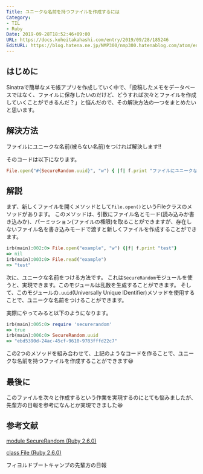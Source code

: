 ```yaml
---
Title: ユニークな名前を持つファイルを作成するには
Category:
- TIL
- Ruby
Date: 2019-09-28T18:52:46+09:00
URL: https://docs.koheitakahashi.com/entry/2019/09/28/185246
EditURL: https://blog.hatena.ne.jp/NMP300/nmp300.hatenablog.com/atom/entry/26006613441819028
---
```


## はじめに
Sinatraで簡単なメモ帳アプリを作成していく中で、「投稿したメモをデータベースではなく、ファイルに保存したいのだけど、どうすれば次々とファイルを作成していくことができるんだ？」と悩んだので、その解決方法の一つをまとめたいと思います。

## 解決方法
ファイルにユニークな名前(被らない名前)をつければ解決します‼️

そのコードは以下になります。

```ruby
File.open("#{SecureRandom.uuid}", "w") { |f| f.print "ファイルにユニークな名前をつけたよ" }
```

## 解説

まず、新しくファイルを開くメソッドとして`File.open()`というFileクラスのメソッドがあります。
このメソッドは、引数にファイル名とモード(読み込みか書き込みか)、パーミッション(ファイルの権限)を取ることができますが、存在しないファイル名を書き込みモードで渡すと新しくファイルを作成することができます。

```ruby
irb(main):002:0> File.open("example", "w") {|f| f.print "test"}
=> nil
irb(main):003:0> File.read("example")
=> "test"
```

次に、ユニークな名前をつける方法です。
これは`SecureRandom`モジュールを使うと、実現できます。このモジュールは乱数を生成することができます。
そして、このモジュールの`.uuid`(Universally Unique IDentifier)メソッドを使用することで、ユニークな名前をつけることができます。

実際にやってみると以下のようになります。
```ruby
irb(main):005:0> require 'securerandom'
=> true
irb(main):006:0> SecureRandom.uuid
=> "ebd5390d-24ac-45cf-9610-9783fffd22c7"
```

この2つのメソッドを組み合わせて、上記のようなコードを作ることで、ユニークな名前を持つファイルを作成することができます😆

## 最後に

このファイルを次々と作成するという作業を実現するのにとても悩みましたが、先輩方の日報を参考になんとか実現できました😆


## 参考文献
[module SecureRandom \(Ruby 2\.6\.0\)](https://docs.ruby-lang.org/ja/latest/class/SecureRandom.html)

[class File \(Ruby 2\.6\.0\)](https://docs.ruby-lang.org/ja/2.6.0/class/File.html#S_NEW)

フィヨルドブートキャンプの先輩方の日報
